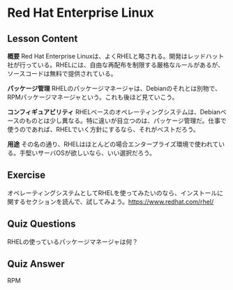 # Red Hat Enterprise Linux

## Lesson Content

<b>概要</b>
Red Hat Enterprise  Linuxは、よくRHELと略される。開発はレッドハット社が行っている。RHELには、自由な再配布を制限する厳格なルールがあるが、ソースコードは無料で提供されている。

<b>パッケージ管理</b>
RHELのパッケージマネージャは、Debianのそれとは別物で、RPMパッケージマネージャという。これも後ほど見ていこう。

<b>コンフィギュアビリティ</b>
RHELベースのオペレーティングシステムは、Debianベースのものとは少し異なる。特に違いが目立つのは、パッケージ管理だ。仕事で使うのであれば、RHELでいく方針にするなら、それがベストだろう。

<b>用途</b>
その名の通り、RHELはほとんどの場合エンタープライズ環境で使われている。手堅いサーバOSが欲しいなら、いい選択だろう。

## Exercise

オペレーティングシステムとしてRHELを使ってみたいのなら、インストールに関するセクションを読んで、試してみよう。<a href='http://www.redhat.com/en/technologies/linux-platforms/enterprise-linux/'>https://www.redhat.com/rhel/</a>

## Quiz Questions

RHELの使っているパッケージマネージャは何？

## Quiz Answer

RPM
